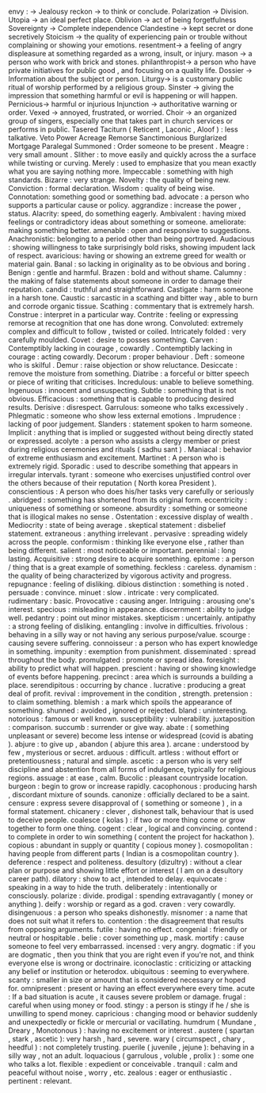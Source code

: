 envy : → Jealousy
reckon → to think or conclude.
Polarization → Division.
Utopia → an ideal perfect place.
Oblivion → act of being forgetfulness
Sovereignty → Complete independence
Clandestine → kept secret or done secretively
Stoicism → the quality of experiencing pain or trouble without complaining or showing your emotions.
resentment→ a feeling of angry displeasure at something regarded as a wrong, insult, or injury.
mason → a person who work with brick and stones.
philanthropist→ a person who have private initiatives for public good , and focusing on a quality life.
Dossier → Information about the subject or person.
Liturgy→ is a customary public ritual of worship performed by a religious group.
Sinster → giving the impression that something harmful or evil is happening or will happen.
Pernicious→ harmful or injurious
Injunction → authoritative warning or order.
Vexed → annoyed, frustrated, or worried.
Choir → an organized group of singers, especially one that takes part in church services or performs in public.
Tasered
Taciturn ( Reticent , Laconic , Aloof ) : less talkative.
Veto Power
Acreage
Remorse
Sanctimonious
Burglarized
Mortgage
Paralegal
Summoned : Order someone to be present .
Meagre : very small amount .
Slither : to move easily and quickly across the a surface while twisting or curving.
Merely : used to emphasize that you mean exactly what you are saying nothing more.
Impeccable : something with high standards.
Bizarre : very strange.
Novelty : the quality of being new.
Conviction : formal declaration.
Wisdom : quality of being wise.
Connotation: something good or something bad.
advocate : a person who supports a particular cause or policy.
aggrandize : increase the power , status.
Alacrity: speed, do something eagerly.
Ambivalent : having mixed feelings or contradictory ideas about something or someone.
ameliorate: making something better.
amenable : open and responsive to suggestions.
Anachronistic: belonging to a period other than being portrayed.
Audacious : showing willingness to take surprisingly bold risks, showing impudent lack of respect.
avaricious: having or showing an extreme greed for wealth or material gain.
Banal : so lacking in originality as to be obvious and boring .
Benign : gentle and harmful.
Brazen : bold and without shame.
Calumny : the making of false statements about someone in order to damage their reputation.
candid : truthful and straightforward.
Castigate : harm someone in a harsh tone.
Caustic : sarcastic in a scathing and bitter way , able to burn and corrode organic tissue.
Scathing : commentary that is extremely harsh.
Construe : interpret in a particular way.
Contrite : feeling or expressing remorse at recognition that one has done wrong.
Convoluted: extremely complex and difficult to follow , twisted or coiled.
Intricately folded : very carefully moulded.
Covet : desire to posses something.
Carven : Contemptibly lacking in courage , cowardly .
Contemptibly lacking in courage : acting cowardly.
Decorum : proper behaviour .
Deft : someone who is skilful .
Demur : raise objection or show reluctance.
Desiccate : remove the moisture from something.
Diatribe : a forceful or bitter speech or piece of writing that criticises.
Incredulous: unable to believe something.
Ingenuous : innocent and unsuspecting.
Subtle : something that is not obvious.
Efficacious : something that is capable to producing desired results.
Derisive : disrespect.
Garrulous: someone who talks excessively .
Phlegmatic : someone who show less external emotions .
Imprudence : lacking of poor judgement.
Slanders : statement spoken to harm someone.
Implicit : anything that is implied or suggested without being directly stated or expressed.
acolyte : a person who assists a clergy member or priest during religious ceremonies and rituals ( sadhu sant ) .
Maniacal : behavior of extreme enthusiasm and excitement.
Martinet : A person who is extremely rigid.
Sporadic : used to describe something that appears in irregular intervals.
tyrant : someone who exercises unjustified control over the others because of their reputation ( North korea President ).
conscientious : A person who does his/her tasks very carefully or seriously .
abridged : something has shortened from its original form.
eccentricity : uniqueness of something or someone.
absurdity : something or someone that is illogical makes no sense .
Ostentation : excessive display of wealth .
Mediocrity : state of being average .
skeptical statement : disbelief statement.
extraneous : anything irrelevant .
pervasive : spreading widely across the people.
conformism : thinking like everyone else , rather than being different.
salient : most noticeable or important.
perennial : long lasting.
Acquisitive : strong desire to acquire something.
epitome : a person / thing that is a great example of something.
feckless : careless.
dynamism : the quality of being characterized by vigorous activity and progress.
repugnance : feeling of disliking.
dibious distinction : something is noted .
persuade : convince.
minuet : slow .
intricate : very complicated.
rudimentary : basic.
Provocative : causing anger.
Intriguing : arousing one's interest.
specious : misleading in appearance.
discernment : ability to judge well.
pedantry : point out minor mistakes.
skepticism : uncertainly.
antipathy : a strong feeling of disliking.
entangling : involve in difficulties.
frivolous : behaving in a silly way or not having any serious purpose/value.
scourge : causing severe suffering.
connoisseur : a person who has expert knowledge in something.
impunity : exemption from punishment.
disseminated : spread throughout the body.
promulgated : promote or spread idea.
foresight : ability to predict what will happen.
prescient : having or showing knowledge of events before happening.
precinct : area which is surrounds a building a place.
serendipitous : occurring by chance .
lucrative : producing a great deal of profit.
revival : improvement in the condition , strength.
pretension : to claim something.
blemish : a mark which spoils the appearance of something.
shunned : avoided , ignored or rejected.
bland : uninteresting.
notorious : famous or well known.
susceptibility : vulnerability.
juxtaposition : comparison.
succumb : surrender or give way.
abate : ( something unpleasant or severe) become less intense or widespread (covid is abating ).
abjure : to give up , abandon ( abjure this area ).
arcane : understood by few , mysterious or secret.
arduous : difficult.
artless : without effort or pretentiousness ; natural and simple.
ascetic : a person who is very self discipline and abstention from all forms of indulgence, typically for religious regions.
assuage : at ease , calm.
Bucolic : pleasant countryside location.
burgeon : begin to grow or increase rapidly.
cacophonous : producing harsh , discordant mixture of sounds.
canonize : officially declared to be a saint.
censure : express severe disapproval of ( something or someone ) , in a formal statement.
chicanery : clever , dishonest talk, behaviour that is used to deceive people.
coalesce ( kolas ) : if two or more thing come or grow together to form one thing.
cogent : clear , logical and convincing.
contend : to complete in order to win something ( content the project for hackathon ).
copious : abundant in supply or quantity ( copious money ).
cosmopolitan : having people from different parts ( Indian is a cosmopolitan country ).
deference : respect and politeness.
desultory (dizultry) : without a clear plan or purpose and showing little effort or interest ( I am on a desultory career path).
dilatory : show to act , intended to delay.
equivocate : speaking in a way to hide the truth.
deliberately : intentionally or consciously.
polarize : divide.
prodigal : spending extravagantly ( money or anything ).
deify : worship or regard as a god.
craven : very cowardly.
disingenuous : a person who speaks dishonestly.
misnomer : a name that does not suit what it refers to.
contention : the disagreement that results from opposing arguments.
futile : having no effect.
congenial : friendly or neutral or hospitable .
belie : cover something up , mask.
mortify : cause someone to feel very embarrassed.
incensed : very angry.
dogmatic : if you are dogmatic , then you think that you are right even if you're not, and think everyone else is wrong or doctrinaire.
iconoclastic : criticizing or attacking any belief or institution or heterodox.
ubiquitous : seeming to everywhere.
scanty : smaller in size or amount that is considered necessary or hoped for.
omnipresent : present or having an effect everywhere every time.
acute : If a bad situation is acute , it causes severe problem or damage.
frugal : careful when using money or food.
stingy : a person is stingy if he / she is unwilling to spend money.
capricious : changing mood or behavior suddenly and unexpectedly or fickle or mercurial or vacillating.
humdrum ( Mundane , Dreary , Monotonous ) : having no excitement or interest .
austere ( spartan , stark , ascetic ): very harsh , hard , severe.
wary ( circumspect , chary , heedful ) : not completely trusting.
puerile ( juvenile , jejune ): behaving in a silly way , not an adult.
loquacious ( garrulous , voluble , prolix ) : some one who talks a lot.
flexible : expedient or conceivable .
tranquil : calm and peaceful without noise , worry , etc.
zealous : eager or enthusiastic .
pertinent : relevant.<br>

